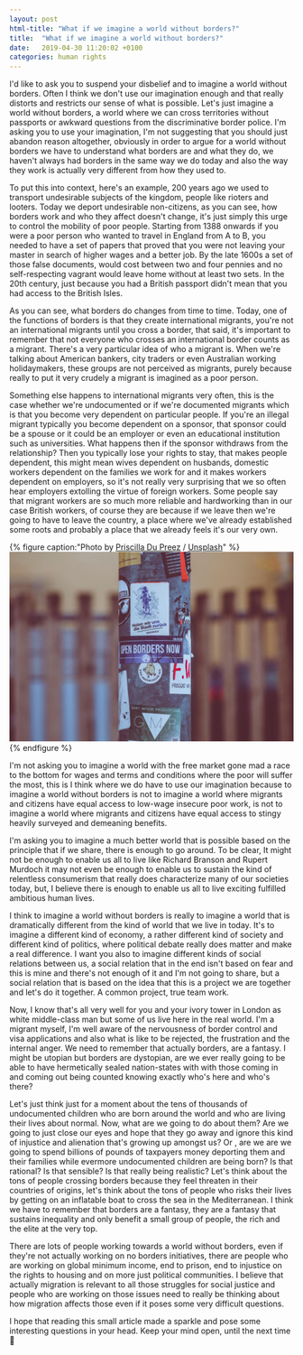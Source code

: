 ```yaml
---
layout: post
html-title: "What if we imagine a world without borders?"
title:  "What if we imagine a world without borders?"
date:   2019-04-30 11:20:02 +0100
categories: human rights
---
```


I'd like to ask you to suspend your disbelief and to imagine a world without borders. Often I think we don't use our imagination enough and that really distorts and restricts our sense of what is possible. Let's just imagine a world without borders, a world where we can cross territories without passports or awkward questions from the discriminative border police. I'm asking you to use your imagination, I'm not suggesting that you should just abandon reason altogether, obviously in order to argue for a world without borders we have to understand what borders are and what they do, we haven't always had borders in the same way we do today and also the way they work is actually very different from how they used to.

To put this into context, here's an example, 200 years ago we used to transport undesirable subjects of the kingdom, people like rioters and looters. Today we deport undesirable non-citizens, as you can see, how borders work and who they affect doesn't change, it's just simply this urge to control the mobility of poor people. Starting from 1388 onwards if you were a poor person who wanted to travel in England from A to B, you needed to have a set of papers that proved that you were not leaving your master in search of higher wages and a better job. By the late 1600s a set of those false documents, would cost between two and four pennies and no self-respecting vagrant would leave home without at least two sets. In the 20th century, just because you had a British passport didn't mean that you had access to the British Isles.

As you can see, what borders do changes from time to time. Today, one of the functions of borders is that they create international migrants, you're not an international migrants until you cross a border, that said, it's important to remember that not everyone who crosses an international border counts as a migrant. There's a very particular idea of who a migrant is. When we're talking about American bankers, city traders or even Australian working holidaymakers, these groups are not perceived as migrants, purely because really to put it very crudely a migrant is imagined as a poor person.

Something else happens to international migrants very often, this is the case whether we're undocumented or if we're documented migrants which is that you become very dependent on particular people. If you're an illegal migrant typically you become dependent on a sponsor, that sponsor could be a spouse or it could be an employer or even an educational institution such as universities. What happens then if the sponsor withdraws from the relationship? Then you typically lose your rights to stay, that makes people dependent, this might mean wives dependent on husbands, domestic workers dependent on the families we work for and it makes workers dependent on employers, so it's not really very surprising that we so often hear employers extolling the virtue of foreign workers. Some people say that migrant workers are so much more reliable and hardworking than in our case British workers, of course they are because if we leave then we're going to have to leave the country, a place where we've already established some roots and probably a place that we already feels it's our very own.

{% figure caption:"Photo by [Priscilla Du Preez](https://unsplash.com/@priscilladupreez) / [Unsplash](https://unsplash.com/)" %}
![Lamp post with sticker saying 'Open Borders now'](/assets/posts/what-if-we-imagine-a-world-without-borders/open-borders-now.jpg "Lamp post with sticker saying 'Open Borders now'")
{% endfigure %}

I'm not asking you to imagine a world with the free market gone mad a race to the bottom for wages and terms and conditions where the poor will suffer the most, this is I think where we do have to use our imagination because to imagine a world without borders is not to imagine a world where migrants and citizens have equal access to low-wage insecure poor work, is not to imagine a world where migrants and citizens have equal access to stingy heavily surveyed and demeaning benefits. 

I'm asking you to imagine a much better world that is possible based on the principle that if we share, there is enough to go around. To be clear, It might not be enough to enable us all to live like Richard Branson and Rupert Murdoch it may not even be enough to enable us to sustain the kind of relentless consumerism that really does characterize many of our societies today, but, I believe there is enough to enable us all to live exciting fulfilled ambitious human lives. 

I think to imagine a world without borders is really to imagine a world that is dramatically different from the kind of world that we live in today. It's to imagine a different kind of economy, a rather different kind of society and different kind of politics, where political debate really does matter and make a real difference. I want you also to imagine different kinds of social relations between us, a social relation that in the end isn't based on fear and this is mine and there's not enough of it and I'm not going to share, but a social relation that is based on the idea that this is a project we are together and let's do it together. A common project, true team work.

Now, I know that's all very well for you and your ivory tower in London as white middle-class man but some of us live here in the real world. I'm a migrant myself, I'm well aware of the nervousness of border control and visa applications and also what is like to be rejected, the frustration and the internal anger. We need to remember that actually borders, are a fantasy. I might be utopian but borders are dystopian, are we ever really going to be able to have hermetically sealed nation-states with with those coming in and coming out being counted knowing exactly who's here and who's there?

Let's just think just for a moment about the tens of thousands of undocumented children who are born around the world and who are living their lives about normal. Now, what are we going to do about them? Are we going to just close our eyes and hope that they go away and ignore this kind of injustice and alienation that's growing up amongst us? Or , are we are we going to spend billions of pounds of taxpayers money deporting them and their families while evermore undocumented children are being born? Is that rational? Is that sensible? Is that really being realistic? Let's think about the tons of people crossing borders because they feel threaten in their countries of origins, let's think about the tons of people who risks their lives by getting on an inflatable boat to cross the sea in the Mediterranean. I think we have to remember that borders are a fantasy, they are a fantasy that sustains inequality and only benefit a small group of people, the rich and the elite at the very top.

There are lots of people working towards a world without borders, even if they're not actually working on no borders initiatives, there are people who are working on global minimum income, end to prison, end to injustice on the rights to housing and on more just political communities. I believe that actually migration is relevant to all those struggles for social justice and people who are working on those issues need to really be thinking about how migration affects those even if it poses some very difficult questions.

I hope that reading this small article made a sparkle and pose some interesting questions in your head. Keep your mind open, until the next time 👋